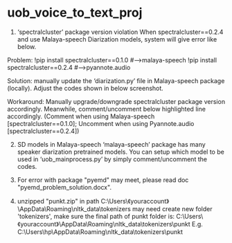 # uob_voice_to_text_proj
1.	‘spectralcluster’ package version violation
When spectralcluster==0.2.4 and use Malaya-speech Diarization models, system will give error like below.


Problem:
!pip install spectralcluster==0.1.0   #-->malaya-speech
!pip install spectralcluster==0.2.4   #-->pyannote.audio

Solution: 
manually update the ‘diarization.py’ file in Malaya-speech package (locally). Adjust the codes shown in below screenshot.
 

Workaround: 
Manually upgrade/downgrade spectralcluster package version accordingly.
Meanwhile, comment/uncomment below highlighted line accordingly. (Comment when using Malaya-speech [spectralcluster==0.1.0]; Uncomment when using Pyannote.audio [spectralcluster==0.2.4])



2.	SD models in Malaya-speech
‘malaya-speech’ package has many speaker diarization pretrained models. You can setup which model to be used in ‘uob_mainprocess.py’ by simply comment/uncomment the codes.
 
 
 3. For error with package "pyemd" may meet, please read doc "pyemd_problem_solution.docx".
 
 4. unzipped "punkt.zip" in path C:\Users\《youraccount》\AppData\Roaming\nltk_data\tokenizers
 may need create new folder 'tokenizers', make sure the final path of punkt folder is:
 C:\Users\《youraccount》\AppData\Roaming\nltk_data\tokenizers\punkt
 E.g. C:\Users\hp\AppData\Roaming\nltk_data\tokenizers\punkt



